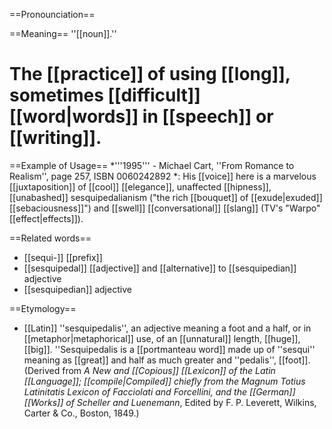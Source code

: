 ==Pronounciation==

==Meaning==
''[[noun]].''
# The [[practice]] of using [[long]], sometimes [[difficult]] [[word|words]] in [[speech]] or [[writing]].

==Example of Usage==
*'''1995''' - Michael Cart, ''From Romance to Realism'', page 257, ISBN 0060242892
*: His [[voice]] here is a marvelous [[juxtaposition]] of [[cool]] [[elegance]], unaffected [[hipness]], [[unabashed]] sesquipedalianism ("the rich [[bouquet]] of [[exude|exuded]] [[sebaciousness]]") and [[swell]] [[conversational]] [[slang]] (TV's "Warpo" [[effect|effects]]).

==Related words==
* [[sequi-]] [[prefix]]
* [[sesquipedal]] [[adjective]] and [[alternative]] to [[sesquipedian]] adjective
* [[sesquipedian]] adjective 

==Etymology==
* [[Latin]] ''sesquipedalis'', an adjective meaning a foot and a half, or in [[metaphor|metaphorical]] use, of an [[unnatural]] length, [[huge]], [[big]]. ''Sesquipedalis is a [[portmanteau word]] made up of ''sesqui'' meaning as [[great]] and half as much greater and ''pedalis'', [[foot]]. (Derived from <i>A New and [[Copious]] [[Lexicon]] of the Latin [[Language]]; [[compile|Compiled]] chiefly from the Magnum Totius Latinitatis Lexicon of Facciolati and Forcellini, and the [[German]] [[Works]] of Scheller and Luenemann</i>, Edited by F. P. Leverett, Wilkins, Carter & Co., Boston, 1849.)